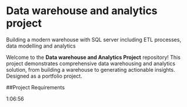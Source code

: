 # Data warehouse and analytics project
Building a modern warehouse with SQL server including ETL processes, data modelling and analytics

Welcome to the **Data warehouse and Analytics Project** repository!
This project demonstrates comprehensive data warehousing and analytics solution, from building a warehouse to generating actionable insights. Designed as a portfolio project.

##Project Requirements

1:06:56
